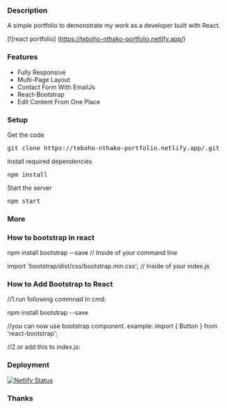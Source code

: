 ### Description

A simple portfolio to demonstrate my work as a developer built with React. 


[![react portfolio] (https://teboho-nthako-portfolio.netlify.app/)

### Features

- Fully Responsive
- Multi-Page Layout
- Contact Form With EmailJs
- React-Bootstrap
- Edit Content From One Place

### Setup

Get the code

<pre>git clone https://teboho-nthako-portfolio.netlify.app/.git</pre>
 
Install required dependencies

<pre>npm install</pre>


Start the server

<pre>npm start</pre>

### More



### How to bootstrap in react
npm install bootstrap --save // Inside of your command line

import 'bootstrap/dist/css/bootstrap.min.css'; // Inside of your index.js

### How to Add Bootstrap to React
//1.run following commnad in cmd:


npm install bootstrap --save

//you can now use bootstrap component. example:
import { Button } from 'react-bootstrap';

//2.or  add this to index.js:
<link
  rel="stylesheet"
  href="https://cdn.jsdelivr.net/npm/bootstrap@4.6.0/dist/css/bootstrap.min.css"
  integrity="sha384-B0vP5xmATw1+K9KRQjQERJvTumQW0nPEzvF6L/Z6nronJ3oUOFUFpCjEUQouq2+l"
  crossorigin="anonymous"
/>


### Deployment
[![Netlify Status](https://api.netlify.com/api/v1/badges/4f6b20e4-97d2-44e2-9707-9a1adf9c4e17/deploy-status)](https://app.netlify.com/sites/teboho-nthako-portfolio/deploys)


### Thanks
